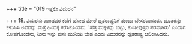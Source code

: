 +++
title = "019 ಇತ್ತಲೀ ವಿದುರನ"

+++
19. ವಿದುರನು ಪಾಂಡವರ ಕಡೆಗೆ ಹೋದ ಮೇಲೆ ಧೃತರಾಷ್ಟ್ರನಿಗೆ ತುಂಬಾ ಬೇಸರವಾಯಿತು. ದೂತರನ್ನು ಕಳುಹಿಸಿ ಅವನನ್ನು ಮತ್ತೆ ಹಿಂದಕ್ಕೆ ಕರೆಸಿಕೊಂಡನು. 'ಹೆತ್ತ ಮಕ್ಕಳನ್ನು ಬಿಟ್ಟು, ಕುಂತೀಪುತ್ರರ ಪರವಾಗಿರು' ಎಂದಾಗ ಕೋಪಗೊಂಡೆನು, ನೀನು ಇನ್ನು ಪುನಃ ಮುನಿಯ ಬೇಡ ಎಂದು ವಿದುರನನ್ನು ಧೃತರಾಷ್ಟ್ರ ಆಲಿಂಗಿಸಿದನು.